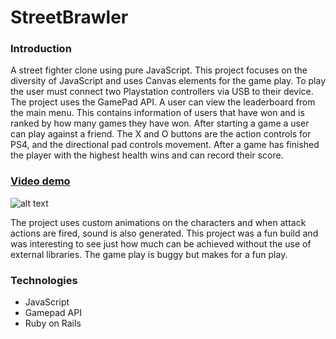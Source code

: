 # StreetBrawler

### Introduction

A street fighter clone using pure JavaScript. This project focuses on the diversity of JavaScript and uses Canvas elements for
the game play. To play the user must connect two Playstation controllers via USB to their device. The project uses the GamePad API. A user can
view the leaderboard from the main menu. This contains information of users that have won and is ranked by how many games they
have won. After starting a game a user can play against a friend. The X and O buttons are the action controls for PS4, and the 
directional pad controls movement. After a game has finished the player with the highest health wins and can record their score.

### [Video demo](https://youtu.be/2Qx8OMBL8uM)

![alt text](https://raw.github.com/ju-zp/StreetBrawler/blob/master/Client/assests/screenshots/mainMenu.png "main menu")

The project uses custom animations on the characters and when attack actions are fired, sound is also generated. This project was
a fun build and was interesting to see just how much can be achieved without the use of external libraries. The game play is buggy
but makes for a fun play. 

### Technologies

* JavaScript
* Gamepad API 
* Ruby on Rails

